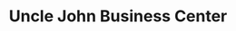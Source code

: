 ---
title: "Uncle John Business Center"
url: /gbarnga/uncle-john-business-center/
shop: Lebensmittel
---